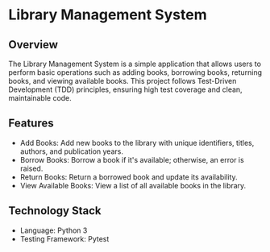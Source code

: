 # Library Management System

## Overview

The Library Management System is a simple application that allows users to perform basic operations such as adding books, borrowing books, returning books, and viewing available books. This project follows Test-Driven Development (TDD) principles, ensuring high test coverage and clean, maintainable code.

## Features

- Add Books: Add new books to the library with unique identifiers, titles, authors, and publication years.
- Borrow Books: Borrow a book if it's available; otherwise, an error is raised.
- Return Books: Return a borrowed book and update its availability.
- View Available Books: View a list of all available books in the library.

## Technology Stack

- Language: Python 3
- Testing Framework: Pytest